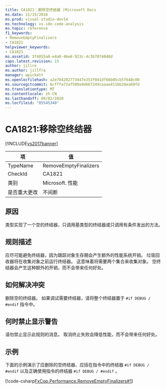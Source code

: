 ```yaml
---
title: CA1821：删除空终结器 |Microsoft Docs
ms.date: 11/15/2016
ms.prod: visual-studio-dev14
ms.technology: vs-ide-code-analysis
ms.topic: reference
f1_keywords:
- RemoveEmptyFinalizers
- CA1821
helpviewer_keywords:
- CA1821
ms.assetid: 3f4855a0-e4a0-46e6-923c-4c3b7074048d
caps.latest.revision: 15
author: jillre
ms.author: jillfra
manager: wpickett
ms.openlocfilehash: a2e704202773447e353f041df66b05cb5f648c00
ms.sourcegitcommit: 6cfffa72af599a9d667249caaaa411bb28ea69fd
ms.translationtype: MT
ms.contentlocale: zh-CN
ms.lasthandoff: 09/02/2020
ms.locfileid: "85545348"
---
```

# <a name="ca1821-remove-empty-finalizers"></a>CA1821:移除空终结器
[!INCLUDE[vs2017banner](../includes/vs2017banner.md)]

|项|值|
|-|-|
|TypeName|RemoveEmptyFinalizers|
|CheckId|CA1821|
|类别|Microsoft. 性能|
|是否重大更改|不间断|

## <a name="cause"></a>原因
 类型实现了一个空的终结器，只调用基类型的终结器或只调用有条件发出的方法。

## <a name="rule-description"></a>规则描述
 应尽可能避免终结器，因为跟踪对象生存期会产生额外的性能系统开销。 垃圾回收器将在收集对象之前运行终结器。 这意味着将需要两个集合来收集对象。 空终结器会产生这种额外的开销，而不会带来任何好处。

## <a name="how-to-fix-violations"></a>如何解决冲突
 删除空的终结器。 如果调试需要终结器，请将整个终结器置于 `#if DEBUG / #endif` 指令中。

## <a name="when-to-suppress-warnings"></a>何时禁止显示警告
 请勿禁止显示此规则的消息。 取消终止失败会降低性能，而不会带来任何好处。

## <a name="example"></a>示例
 下面的示例演示了应删除的空终结器、应括在指令中的终结器 `#if DEBUG / #endif` 以及正确使用指令的终结器 `#if DEBUG / #endif` 。

 [!code-csharp[FxCop.Performance.RemoveEmptyFinalizers#1](../snippets/csharp/VS_Snippets_CodeAnalysis/FxCop.Performance.RemoveEmptyFinalizers/cs/FxCop.Performance.RemoveEmptyFinalizers.cs#1)]
